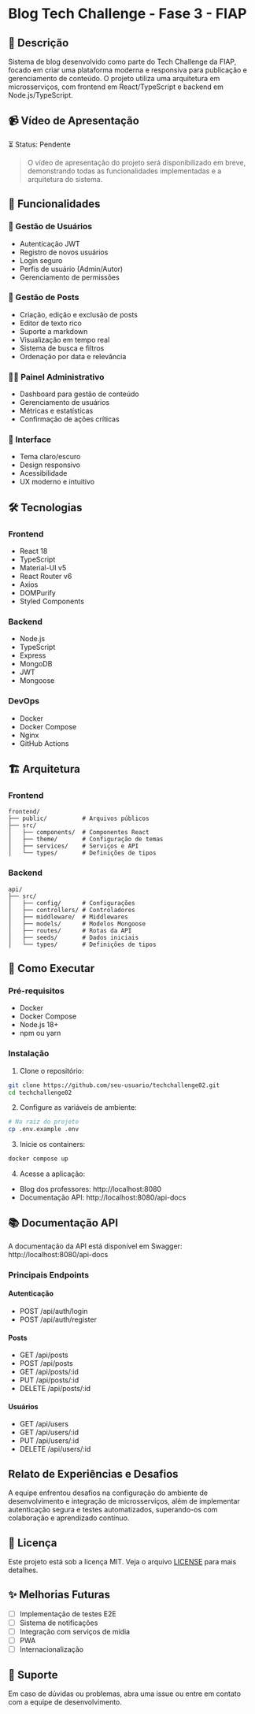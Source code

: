 # Blog Tech Challenge - Fase 3 - FIAP

## 📝 Descrição
Sistema de blog desenvolvido como parte do Tech Challenge da FIAP, focado em criar uma plataforma moderna e responsiva para publicação e gerenciamento de conteúdo. O projeto utiliza uma arquitetura em microsserviços, com frontend em React/TypeScript e backend em Node.js/TypeScript.

## 📹 Vídeo de Apresentação
⏳ Status: Pendente
> O vídeo de apresentação do projeto será disponibilizado em breve, demonstrando todas as funcionalidades implementadas e a arquitetura do sistema.

## 🚀 Funcionalidades

### 👥 Gestão de Usuários
- Autenticação JWT
- Registro de novos usuários
- Login seguro
- Perfis de usuário (Admin/Autor)
- Gerenciamento de permissões

### 📑 Gestão de Posts
- Criação, edição e exclusão de posts
- Editor de texto rico
- Suporte a markdown
- Visualização em tempo real
- Sistema de busca e filtros
- Ordenação por data e relevância

### 👨‍💼 Painel Administrativo
- Dashboard para gestão de conteúdo
- Gerenciamento de usuários
- Métricas e estatísticas
- Confirmação de ações críticas

### 🎨 Interface
- Tema claro/escuro
- Design responsivo
- Acessibilidade
- UX moderno e intuitivo

## 🛠 Tecnologias

### Frontend
- React 18
- TypeScript
- Material-UI v5
- React Router v6
- Axios
- DOMPurify
- Styled Components

### Backend
- Node.js
- TypeScript
- Express
- MongoDB
- JWT
- Mongoose

### DevOps
- Docker
- Docker Compose
- Nginx
- GitHub Actions

## 🏗 Arquitetura

### Frontend
```
frontend/
├── public/          # Arquivos públicos
├── src/
│   ├── components/  # Componentes React
│   ├── theme/       # Configuração de temas
│   ├── services/    # Serviços e API
│   └── types/       # Definições de tipos
```

### Backend
```
api/
├── src/
│   ├── config/      # Configurações
│   ├── controllers/ # Controladores
│   ├── middleware/  # Middlewares
│   ├── models/      # Modelos Mongoose
│   ├── routes/      # Rotas da API
│   ├── seeds/       # Dados iniciais
│   └── types/       # Definições de tipos
```

## 🚀 Como Executar

### Pré-requisitos
- Docker
- Docker Compose
- Node.js 18+
- npm ou yarn

### Instalação

1. Clone o repositório:
```bash
git clone https://github.com/seu-usuario/techchallenge02.git
cd techchallenge02
```

2. Configure as variáveis de ambiente:
```bash
# Na raiz do projeto
cp .env.example .env
```

3. Inicie os containers:
```bash
docker compose up
```

4. Acesse a aplicação:
- Blog dos professores: http://localhost:8080
- Documentação API: http://localhost:8080/api-docs

## 📚 Documentação API

A documentação da API está disponível em Swagger:
http://localhost:8080/api-docs

### Principais Endpoints

#### Autenticação
- POST /api/auth/login
- POST /api/auth/register

#### Posts
- GET /api/posts
- POST /api/posts
- GET /api/posts/:id
- PUT /api/posts/:id
- DELETE /api/posts/:id

#### Usuários
- GET /api/users
- GET /api/users/:id
- PUT /api/users/:id
- DELETE /api/users/:id

## Relato de Experiências e Desafios
A equipe enfrentou desafios na configuração do ambiente de desenvolvimento e integração de microsserviços, além de implementar autenticação segura e testes automatizados, superando-os com colaboração e aprendizado contínuo.

## 📄 Licença

Este projeto está sob a licença MIT. Veja o arquivo [LICENSE](LICENSE) para mais detalhes.

## ✨ Melhorias Futuras

- [ ] Implementação de testes E2E
- [ ] Sistema de notificações
- [ ] Integração com serviços de mídia
- [ ] PWA
- [ ] Internacionalização

## 🤝 Suporte

Em caso de dúvidas ou problemas, abra uma issue ou entre em contato com a equipe de desenvolvimento.
